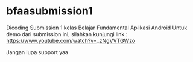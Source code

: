 # bfaasubmission1

 Dicoding Submission 1 kelas Belajar Fundamental Aplikasi Android 
 Untuk demo dari submission ini, silahkan kunjungi link : https://www.youtube.com/watch?v=_zNgVVTGWzo
 
Jangan lupa support yaa

